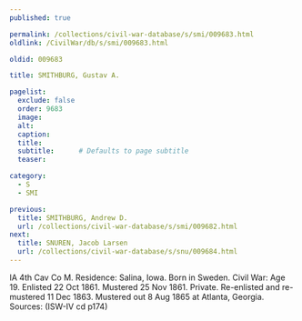 ```yaml
---
published: true

permalink: /collections/civil-war-database/s/smi/009683.html
oldlink: /CivilWar/db/s/smi/009683.html

oldid: 009683

title: SMITHBURG, Gustav A.

pagelist:
  exclude: false
  order: 9683
  image: 
  alt:
  caption:
  title:
  subtitle:      # Defaults to page subtitle
  teaser:

category: 
  - S 
  - SMI

previous:
  title: SMITHBURG, Andrew D.
  url: /collections/civil-war-database/s/smi/009682.html  
next:
  title: SNUREN, Jacob Larsen
  url: /collections/civil-war-database/s/snu/009684.html   
---
```

IA 4th Cav Co M. Residence: Salina, Iowa. Born in Sweden. Civil War: Age 19. Enlisted 22 Oct 1861. Mustered 25 Nov 1861. Private. Re-enlisted and re-mustered 11 Dec 1863. Mustered out 8 Aug 1865 at Atlanta, Georgia. Sources: (ISW-IV cd p174)